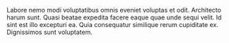 Labore nemo modi voluptatibus omnis eveniet voluptas et odit. Architecto harum sunt. Quasi beatae expedita facere eaque quae unde sequi velit. Id sint est illo excepturi ea. Quia consequatur similique rerum cupiditate ex. Dignissimos sunt voluptatem.